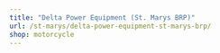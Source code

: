 ```yaml
---
title: "Delta Power Equipment (St. Marys BRP)"
url: /st-marys/delta-power-equipment-st-marys-brp/
shop: motorcycle
---
```

